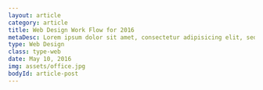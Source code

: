 ```yaml
---
layout: article
category: article
title: Web Design Work Flow for 2016
metaDesc: Lorem ipsum dolor sit amet, consectetur adipisicing elit, sed do eiusmod tempor incididunt ut labore et dolore magna a ...
type: Web Design
class: type-web
date: May 10, 2016
img: assets/office.jpg
bodyId: article-post
---
```

